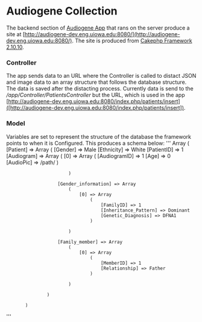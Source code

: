 # Audiogene Collection

The backend section of [Audiogene App](https://github.com/cnwakama/Audiogene_App) that rans on the server produce a site at [http://audiogene-dev.eng.uiowa.edu:8080/](http://audiogene-dev.eng.uiowa.edu:8080/). The site is produced from [Cakephp Framework 2.10.10](https://book.cakephp.org/2.0/en/contents.html). 

### Controller 
The app sends data to an URL where the Controller is called to distact JSON and image data to an array structure that follows the database structure. The data is saved after the distacting process. Currently data is send to the */app/Controller/PatientsController* but the URL, which is used in the app [http://audiogene-dev.eng.uiowa.edu:8080/index.php/patients/insert]([http://audiogene-dev.eng.uiowa.edu:8080/index.php/patients/insert]).  

### Model
Variables are set to represent the structure of the database the framework points to when it is Configured. This produces a schema below:
'''
Array
           (
               [Patient] => Array
                   (
                       [Gender] => Male
                       [Ethnicity] => White
                       [PatientID] => 1
                       [Audiogram] => Array
                           (
                               [0] => Array
                                   (
                                       [AudiogramID] => 1
                                       [Age] => 0
                                       [AudioPic] => /path/
                                   )

                           )

                       [Gender_information] => Array
                           (
                               [0] => Array
                                   (
                                       [FamilyID] => 1
                                       [Inheritance_Pattern] => Dominant
                                       [Genetic_Diagnosis] => DFNA1
                                   )

                           )

                       [Family_member] => Array
                           (
                               [0] => Array
                                   (
                                       [MemberID] => 1
                                       [Relationship] => Father
                                   )

                           )

                   )

           )
'''
